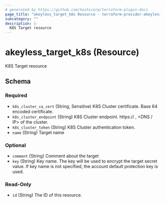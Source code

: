 ```yaml
---
# generated by https://github.com/hashicorp/terraform-plugin-docs
page_title: "akeyless_target_k8s Resource - terraform-provider-akeyless"
subcategory: ""
description: |-
  K8S Target resource
---
```


# akeyless_target_k8s (Resource)

K8S Target resource



<!-- schema generated by tfplugindocs -->
## Schema

### Required

- `k8s_cluster_ca_cert` (String, Sensitive) K8S Cluster certificate. Base 64 encoded certificate.
- `k8s_cluster_endpoint` (String) K8S Cluster endpoint. https:// , <DNS / IP> of the cluster.
- `k8s_cluster_token` (String) K8S Cluster authentication token.
- `name` (String) Target name

### Optional

- `comment` (String) Comment about the target
- `key` (String) Key name. The key will be used to encrypt the target secret value. If key name is not specified, the account default protection key is used.

### Read-Only

- `id` (String) The ID of this resource.


